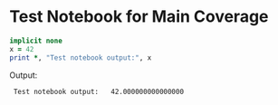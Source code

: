 # Test Notebook for Main Coverage

```fortran
implicit none
x = 42
print *, "Test notebook output:", x

```

Output:
```
 Test notebook output:   42.000000000000000
```
